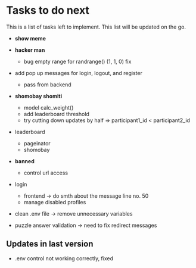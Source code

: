 # Tasks to do next

This is a list of tasks left to implement. This list will be updated on the go.

* **show meme** 
* **hacker man** 
    * bug empty range for randrange() (1, 1, 0) fix

* add pop up messages for login, logout, and register 
    * pass from backend
* **shomobay shomiti**
    * model calc_weight()
    * add leaderboard threshold
    * try cutting down updates by half => participant1_id < participant2_id
    
* leaderboard 
    * pageinator
    * shomobay

* **banned**
    * control url access

* login 
    * frontend -> do smth about the message line no. 50
    * manage disabled profiles 
        
     
* clean .env file -> remove unnecessary variables
* puzzle answer validation -> need to fix redirect messages
    

## Updates in last version
* .env control not working correctly, fixed
